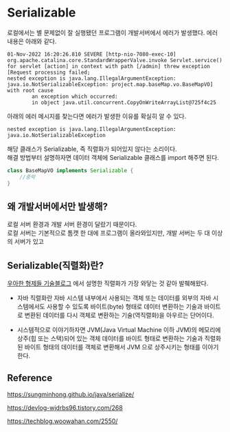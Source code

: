 # Serializable

로컬에서는 별 문제없이 잘 실행됐던 프로그램이 개발서버에서 에러가 발생했다. 에러 내용은 아래와 같다.

```
01-Nov-2022 16:20:26.810 SEVERE [http-nio-7080-exec-10] org.apache.catalina.core.StandardWrapperValve.invoke Servlet.service() 
for servlet [action] in context with path [/admin] threw exception [Request processing failed; 
nested exception is java.lang.IllegalArgumentException: java.io.NotSerializableException: project.map.baseMap.vo.BaseMapVO] with root cause
        an exception which occurred:
        in object java.util.concurrent.CopyOnWriteArrayList@725f4c25
```

아래의 에러 메시지를 찾는다면 에러가 발생한 이유를 확실히 알 수 있다.

```
nested exception is java.lang.IllegalArgumentException: java.io.NotSerializableException
```
해당 클래스가 Serializable, 즉 직렬화가 되어있지 않다는 소리이다.   
해결 방법부터 설명하자면 데이터 객체에 Serializable 클래스를 import 해주면 된다.

```java
class BaseMapVO implements Serializable {
    //중략
}
```

## 왜 개발서버에서만 발생해?

로컬 서버 환경과 개발 서버 환경이 달랐기 때문이다.   
로컬 서버는 기본적으로 톰캣 한 대에 프로그램이 올라와있지만, 개발 서버는 두 대 이상의 서버가 있고 


## Serializable(직렬화)란?

[우아한 형제들 기술블로그](https://techblog.woowahan.com/2550/) 에서 설명한 직렬화가 가장 와닿는 것 같아 발췌해왔다.

- 자바 직렬화란 자바 시스템 내부에서 사용되는 객체 또는 데이터를 외부의 자바 시스템에서도 사용할 수 있도록 바이트(byte) 형태로 데이터 변환하는 기술과 
바이트로 변환된 데이터를 다시 객체로 변환하는 기술(역직렬화)을 아우르는 단어이다.

- 시스템적으로 이야기하자면 JVM(Java Virtual Machine 이하 JVM)의 메모리에 상주(힙 또는 스택)되어 있는 객체 데이터를 바이트 형태로 변환하는 기술과
  직렬화된 바이트 형태의 데이터를 객체로 변환해서 JVM 으로 상주시키는 형태를 이야기한다.


## Reference

https://sungminhong.github.io/java/serialize/

https://devlog-wjdrbs96.tistory.com/268

https://techblog.woowahan.com/2550/